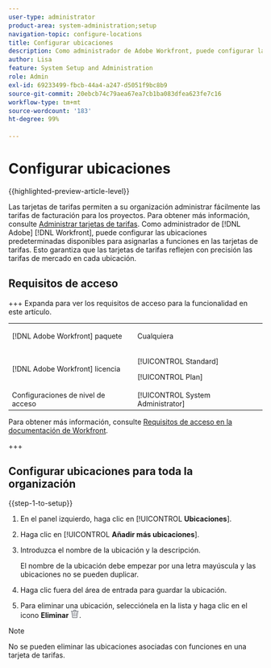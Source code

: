 ```yaml
---
user-type: administrator
product-area: system-administration;setup
navigation-topic: configure-locations
title: Configurar ubicaciones
description: Como administrador de Adobe Workfront, puede configurar las ubicaciones predeterminadas disponibles para asignar a funciones en las tarjetas de tarifas.
author: Lisa
feature: System Setup and Administration
role: Admin
exl-id: 69233499-fbcb-44a4-a247-d5051f9bc8b9
source-git-commit: 20ebcb74c79aea67ea7cb1ba083dfea623fe7c16
workflow-type: tm+mt
source-wordcount: '183'
ht-degree: 99%

---
```


# Configurar ubicaciones

{{highlighted-preview-article-level}}

Las tarjetas de tarifas permiten a su organización administrar fácilmente las tarifas de facturación para los proyectos. Para obtener más información, consulte [Administrar tarjetas de tarifas](/help/quicksilver/administration-and-setup/set-up-workfront/configure-system-defaults/manage-rate-cards.md). Como administrador de [!DNL Adobe] [!DNL Workfront], puede configurar las ubicaciones predeterminadas disponibles para asignarlas a funciones en las tarjetas de tarifas. Esto garantiza que las tarjetas de tarifas reflejen con precisión las tarifas de mercado en cada ubicación.

## Requisitos de acceso

+++ Expanda para ver los requisitos de acceso para la funcionalidad en este artículo.

<table style="table-layout:auto"> 
 <col> 
 <col> 
 <tbody> 
  <tr> 
   <td>[!DNL Adobe Workfront] paquete</td> 
   <td><p>Cualquiera</p></td> 
  </tr> 
  <tr> 
   <td>[!DNL Adobe Workfront] licencia</td> 
   <td><p>[!UICONTROL Standard]</p>
       <p>[!UICONTROL Plan]</p></td>
  </tr> 
  <tr> 
   <td>Configuraciones de nivel de acceso</td> 
   <td>[!UICONTROL System Administrator]</td> 
  </tr> 
 </tbody> 
</table>

Para obtener más información, consulte [Requisitos de acceso en la documentación de Workfront](/help/quicksilver/administration-and-setup/add-users/access-levels-and-object-permissions/access-level-requirements-in-documentation.md).

+++

## Configurar ubicaciones para toda la organización

{{step-1-to-setup}}

1. En el panel izquierdo, haga clic en [!UICONTROL **Ubicaciones**].
1. Haga clic en [!UICONTROL **Añadir más ubicaciones**].
1. Introduzca el nombre de la ubicación y la descripción.

   El nombre de la ubicación debe empezar por una letra mayúscula y las ubicaciones no se pueden duplicar.

1. Haga clic fuera del área de entrada para guardar la ubicación.
1. Para eliminar una ubicación, selecciónela en la lista y haga clic en el icono **Eliminar** ![Eliminar icono](assets/delete.png).

>[!NOTE]
>
>No se pueden eliminar las ubicaciones asociadas con funciones en una tarjeta de tarifas.
